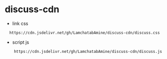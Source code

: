 # discuss-cdn

- link css
```shell
  https://cdn.jsdelivr.net/gh/LamchatabAmine/discuss-cdn/discuss.css
```

- script js
```shell
    https://cdn.jsdelivr.net/gh/LamchatabAmine/discuss-cdn/discuss.js
```

